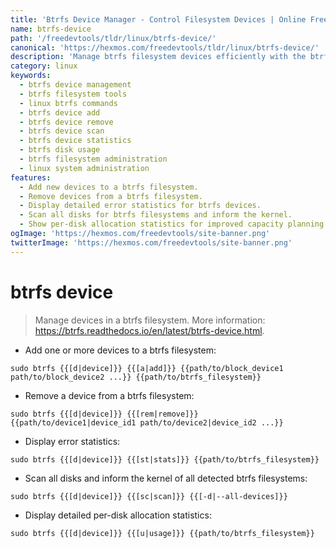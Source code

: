 ```yaml
---
title: 'Btrfs Device Manager - Control Filesystem Devices | Online Free DevTools by Hexmos'
name: btrfs-device
path: '/freedevtools/tldr/linux/btrfs-device/'
canonical: 'https://hexmos.com/freedevtools/tldr/linux/btrfs-device/'
description: 'Manage btrfs filesystem devices efficiently with the btrfs-device command. Add, remove, and scan devices; view detailed usage statistics. Free online tool, no registration required.'
category: linux
keywords:
  - btrfs device management
  - btrfs filesystem tools
  - linux btrfs commands
  - btrfs device add
  - btrfs device remove
  - btrfs device scan
  - btrfs device statistics
  - btrfs disk usage
  - btrfs filesystem administration
  - linux system administration
features:
  - Add new devices to a btrfs filesystem.
  - Remove devices from a btrfs filesystem.
  - Display detailed error statistics for btrfs devices.
  - Scan all disks for btrfs filesystems and inform the kernel.
  - Show per-disk allocation statistics for improved capacity planning.
ogImage: 'https://hexmos.com/freedevtools/site-banner.png'
twitterImage: 'https://hexmos.com/freedevtools/site-banner.png'
---
```


# btrfs device

> Manage devices in a btrfs filesystem.
> More information: <https://btrfs.readthedocs.io/en/latest/btrfs-device.html>.

- Add one or more devices to a btrfs filesystem:

`sudo btrfs {{[d|device]}} {{[a|add]}} {{path/to/block_device1 path/to/block_device2 ...}} {{path/to/btrfs_filesystem}}`

- Remove a device from a btrfs filesystem:

`sudo btrfs {{[d|device]}} {{[rem|remove]}} {{path/to/device1|device_id1 path/to/device2|device_id2 ...}}`

- Display error statistics:

`sudo btrfs {{[d|device]}} {{[st|stats]}} {{path/to/btrfs_filesystem}}`

- Scan all disks and inform the kernel of all detected btrfs filesystems:

`sudo btrfs {{[d|device]}} {{[sc|scan]}} {{[-d|--all-devices]}}`

- Display detailed per-disk allocation statistics:

`sudo btrfs {{[d|device]}} {{[u|usage]}} {{path/to/btrfs_filesystem}}`
